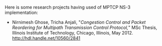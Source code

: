 Here is some research projects having used of MPTCP NS-3 implementation:

  * Nirnimesh Ghose, Tricha Anjali, "_Congestion Control and Packet Reordering for Multipath Transmission Control Protocol,_" MSc Thesis, Illinois Institute of Technology, Chicago, Illinois, May 2012. http://hdl.handle.net/10560/2841